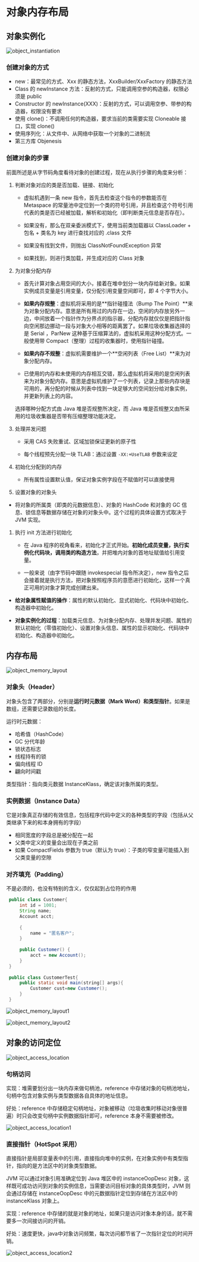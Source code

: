 # 对象内存布局

## 对象实例化

![object_instantiation](./images/object_instantiation.png)

### 创建对象的方式

- new：最常见的方式、Xxx 的静态方法，XxxBuilder/XxxFactory 的静态方法
- Class 的 newInstance 方法：反射的方式，只能调用空参的构造器，权限必须是 public
- Constructor 的 newInstance(XXX)：反射的方式，可以调用空参、带参的构造器，权限没有要求
- 使用 clone()：不调用任何的构造器，要求当前的类需要实现 Cloneable 接口，实现 clone()
- 使用序列化：从文件中、从网络中获取一个对象的二进制流
- 第三方库 Objenesis

### 创建对象的步骤

前面所述是从字节码角度看待对象的创建过程，现在从执行步骤的角度来分析：

1. 判断对象对应的类是否加载、链接、初始化

   - 虚拟机遇到一条 new 指令，首先去检查这个指令的参数能否在 Metaspace 的常量池中定位到一个类的符号引用，并且检查这个符号引用代表的类是否已经被加载，解析和初始化（即判断类元信息是否存在）。

   - 如果没有，那么在双亲委派模式下，使用当前类加载器以 ClassLoader + 包名 + 类名为 key 进行查找对应的 .class 文件

   - 如果没有找到文件，则抛出 ClassNotFoundException 异常

   - 如果找到，则进行类加载，并生成对应的 Class 对象

1. 为对象分配内存

   - 首先计算对象占用空间的大小，接着在堆中划分一块内存给新对象。如果实例成员变量是引用变量，仅分配引用变量空间即可，即 4 个字节大小。
   - **如果内存规整**：虚拟机将采用的是**指针碰撞法（Bump The Point）**来为对象分配内存。意思是所有用过的内存在一边，空闲的内存放另外一边，中间放着一个指针作为分界点的指示器，分配内存就仅仅是把指针指向空闲那边挪动一段与对象大小相等的距离罢了。如果垃圾收集器选择的是 Serial ，ParNew 这种基于压缩算法的，虚拟机采用这种分配方式。一般使用带 Compact（整理）过程的收集器时，使用指针碰撞。

   - **如果内存不规整**：虚拟机需要维护一个**空闲列表（Free List）**来为对象分配内存。

   - 已使用的内存和未使用的内存相互交错，那么虚拟机将采用的是空闲列表来为对象分配内存。意思是虚拟机维护了一个列表，记录上那些内存块是可用的，再分配的时候从列表中找到一块足够大的空间划分给对象实例，并更新列表上的内容。

   选择哪种分配方式由 Java 堆是否规整所决定，而 Java 堆是否规整又由所采用的垃圾收集器是否带有压缩整理功能决定。

1. 处理并发问题

   - 采用 CAS 失败重试、区域加锁保证更新的原子性

   - 每个线程预先分配一块 TLAB：通过设置 `-XX:+UseTLAB` 参数来设定

1. 初始化分配到的内存
   - 所有属性设置默认值，保证对象实例字段在不赋值时可以直接使用

1. 设置对象的对象头

- 将对象的所属类（即类的元数据信息）、对象的 HashCode 和对象的 GC 信息、锁信息等数据存储在对象的对象头中。这个过程的具体设置方式取决于 JVM 实现。

1. 执行 init 方法进行初始化

   - 在 Java 程序的视角看来，初始化才正式开始。**初始化成员变量，执行实例化代码块，调用类的构造方法**，并把堆内对象的首地址赋值给引用变量。

   - 一般来说（由字节码中跟随 invokespecial 指令所决定），new 指令之后会接着就是执行方法，把对象按照程序员的意愿进行初始化，这样一个真正可用的对象才算完成创建出来。

- **给对象属性赋值的操作**：属性的默认初始化、显式初始化、代码块中初始化、构造器中初始化。

- **对象实例化的过程**：加载类元信息、为对象分配内存、处理并发问题、属性的默认初始化（零值初始化）、设置对象头信息、属性的显示初始化、代码块中初始化、构造器中初始化。

## 内存布局

![object_memory_layout](./images/object_memory_layout.png)

### 对象头（Header）

对象头包含了两部分，分别是**运行时元数据（Mark Word）**和**类型指针**。如果是数组，还需要记录数组的长度。

运行时元数据：

- 哈希值（HashCode）
- GC 分代年龄
- 锁状态标志
- 线程持有的锁
- 偏向线程 ID
- 翩向时间戳

类型指针：指向类元数据 InstanceKlass，确定该对象所属的类型。

### 实例数据（Instance Data）

它是对象真正存储的有效信息，包括程序代码中定义的各种类型的字段（包括从父类继承下来的和本身拥有的字段）

- 相同宽度的字段总是被分配在一起
- 父类中定义的变量会出现在子类之前
- 如果 CompactFields 参数为 true（默认为 true）：子类的窄变量可能插入到父类变量的空隙

### 对齐填充（Padding）

不是必须的，也没有特别的含义，仅仅起到占位符的作用

```java
 public class Customer{
     int id = 1001;
     String name;
     Account acct;
 
     {
         name = "匿名客户";
     }
 
     public Customer() {
         acct = new Account();
     }
 }
 
 public class CustomerTest{
     public static void main(string[] args){
         Customer cust=new Customer();
     }
 }
```

![object_memory_layout1](./images/object_memory_layout1.png)

![object_memory_layout2](./images/object_memory_layout2.png)

## 对象的访问定位

![object_access_location](./images/object_access_location.png)

### 句柄访问

实现：堆需要划分出一块内存来做句柄池，reference 中存储对象的句柄池地址，句柄中包含对象实例与类型数据各自具体的地址信息。

好处：reference 中存储稳定句柄地址，对象被移动（垃圾收集时移动对象很普遍）时只会改变句柄中实例数据指针即可，reference 本身不需要被修改。

![object_access_location1](./images/object_access_location1.png)

### 直接指针（HotSpot 采用）

直接指针是局部变量表中的引用，直接指向堆中的实例，在对象实例中有类型指针，指向的是方法区中的对象类型数据。

JVM 可以通过对象引用准确定位到 Java 堆区中的 instanceOopDesc 对象，这样既可成功访问到对象的实例信息，当需要访问目标对象的具体类型时，JVM 则会通过存储在 instanceOopDesc 中的元数据指针定位到存储在方法区中的 instanceKlass 对象上。

实现：reference 中存储的就是对象的地址，如果只是访问对象本身的话，就不需要多一次间接访问的开销。

好处：速度更快，java中对象访问频繁，每次访问都节省了一次指针定位的时间开销。

![object_access_location2](./images/object_access_location2.png)
